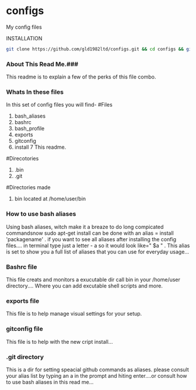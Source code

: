 configs
=======

My config files

INSTALLATION
```bash
git clone https://github.com/gld1982ltd/configs.git && cd configs && git checkout ubuntu && ./INSTALL
```
### About This Read Me.###
This readme is to explain a few of the perks of this file combo. 

###  Whats In these files ###
In this set of config files you will find-
#Files
1. bash_aliases  
2. bashrc 
3. bash_profile 
4. exports 
5. gitconfig 
6. install 
7  This readme. 

#Direcotories
1. .bin 
2. .git 

#Directories made
1. bin located at /home/user/bin 

### How to use bash aliases ###
Using bash aliases, witch make it a breaze to do long compicated commandsnow sudo 
apt-get install can be done with an alias = install 'packagename' . if you want to see all aliases after installing the config files.... 
in terminal type  just a letter -   a    so it would look like=" $a "  . This alias is set to show you a full list of aliases that you can use for everyday usage... 

### Bashrc file ###
This file creats and monitors a exucutable dir call bin in your /home/user directory.... Where you can add excutable shell scripts and more. 

### exports file ###
This file is to help manage visual settings for your setup.

### gitconfig file ### 
This file is to help with the new cript install...

### .git directory ###
This is a dir for setting speacial github commands as aliases. please consult your alias list by typing an a in the prompt and hiting enter....or consult how to use bash aliases in this read me...